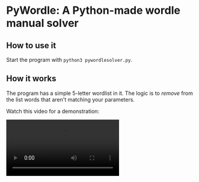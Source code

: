 # PyWordle: A Python-made wordle manual solver

## How to use it

Start the program with `python3 pywordlesolver.py`.

## How it works

The program has a simple 5-letter wordlist in it. The logic is to *remove* from the list words that aren't matching your parameters.

Watch this video for a demonstration:

![Wordle Demonstration](wordle-demonst.mp4)